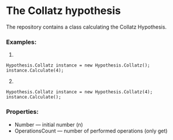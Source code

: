 # The Collatz hypothesis
The repository contains a class calculating the Collatz Hypothesis.
### Examples:
1.
``` 
Hypothesis.Collatz instance = new Hypothesis.Collatz();
instance.Calculate(4); 
```
2.
```
Hypothesis.Collatz instance = new Hypothesis.Collatz(4);
instance.Calculate();
```
### Properties:
- Number — initial number (n)
- OperationsCount — number of performed operations (only get)
